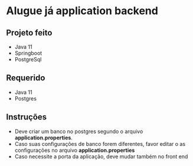 # Alugue já application backend

## Projeto feito
- Java 11 
- Springboot
- PostgreSql

## Requerido
- Java 11
- Postgres


##  Instruções

  - Deve criar um banco no postgres segundo o arquivo **application.properties**. 
  - Caso suas configurações de banco forem diferentes, favor editar o as configurações no arquivo **application.properties**
  - Caso necessite a porta da aplicação, deve mudar também no front end
